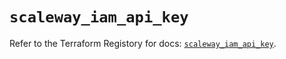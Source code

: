 # `scaleway_iam_api_key`

Refer to the Terraform Registory for docs: [`scaleway_iam_api_key`](https://registry.terraform.io/providers/scaleway/scaleway/2.22.0/docs/resources/iam_api_key).
